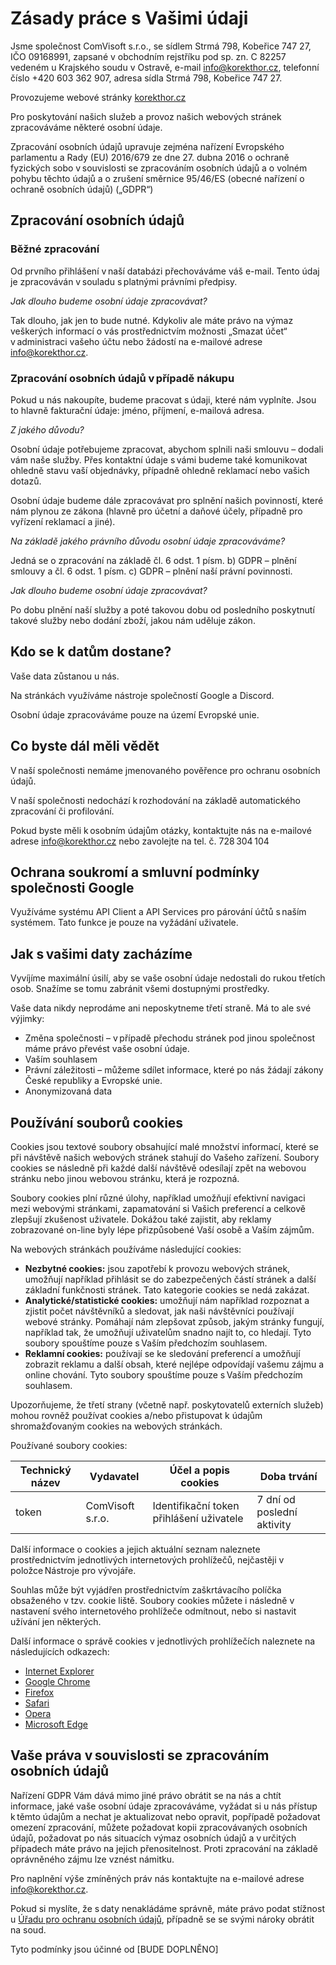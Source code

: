 # Zásady práce s Vašimi údaji

Jsme společnost ComVisoft s.r.o., se sídlem Strmá 798, Kobeřice 747 27, IČO 09168991, zapsané v obchodním rejstříku pod sp. zn. C 82257 vedeném u Krajského soudu v Ostravě, e-mail info@korekthor.cz, telefonní číslo +420 603 362 907, adresa sídla Strmá 798, Kobeřice 747 27.

Provozujeme webové stránky [korekthor.cz](https://www.korekthor.cz/)

Pro poskytování našich služeb a provoz našich webových stránek zpracováváme některé osobní údaje.

Zpracování osobních údajů upravuje zejména nařízení Evropského parlamentu a Rady (EU) 2016/679 ze dne 27. dubna 2016 o ochraně fyzických sobo v souvislosti se zpracováním osobních údajů a o volném pohybu těchto údajů a o zrušení směrnice 95/46/ES (obecné nařízení o ochraně osobních údajů) („GDPR“)

## Zpracování osobních údajů

### Běžné zpracování

Od prvního přihlášení v naší databázi přechováváme váš e-mail. Tento údaj je zpracováván v souladu s platnými právními předpisy.

_Jak dlouho budeme osobní údaje zpracovávat?_

Tak dlouho, jak jen to bude nutné. Kdykoliv ale máte právo na výmaz veškerých informací o vás prostřednictvím možnosti „Smazat účet“ v administraci vašeho účtu nebo žádostí na e-mailové adrese info@korekthor.cz.

### Zpracování osobních údajů v případě nákupu

Pokud u nás nakoupíte, budeme pracovat s údaji, které nám vyplníte. Jsou to hlavně fakturační údaje: jméno, příjmení, e-mailová adresa.

_Z jakého důvodu?_

Osobní údaje potřebujeme zpracovat, abychom splnili naši smlouvu – dodali vám naše služby. Přes kontaktní údaje s vámi budeme také komunikovat ohledně stavu vaší objednávky, případně ohledně reklamací nebo vašich dotazů.

Osobní údaje budeme dále zpracovávat pro splnění našich povinností, které nám plynou ze zákona (hlavně pro účetní a daňové účely, případně pro vyřízení reklamací a jiné).

_Na základě jakého právního důvodu osobní údaje zpracováváme?_

Jedná se o zpracování na základě čl. 6 odst. 1 písm. b) GDPR – plnění smlouvy a čl. 6 odst. 1 písm. c) GDPR – plnění naší právní povinnosti.

_Jak dlouho budeme osobní údaje zpracovávat?_

Po dobu plnění naší služby a poté takovou dobu od posledního poskytnutí takové služby nebo dodání zboží, jakou nám uděluje zákon.

## Kdo se k datům dostane?

Vaše data zůstanou u nás.

Na stránkách využíváme nástroje společností Google a Discord.

Osobní údaje zpracováváme pouze na území Evropské unie.

## Co byste dál měli vědět

V naší společnosti nemáme jmenovaného pověřence pro ochranu osobních údajů.

V naší společnosti nedochází k rozhodování na základě automatického zpracování či profilování.

Pokud byste měli k osobním údajům otázky, kontaktujte nás na e-mailové adrese info@korekthor.cz nebo zavolejte na tel. č. 728 304 104

## Ochrana soukromí a smluvní podmínky společnosti Google

Využíváme systému API Client a API Services pro párování účtů s naším systémem. Tato funkce je pouze na vyžádání uživatele.

## Jak s vašimi daty zacházíme

Vyvíjíme maximální úsilí, aby se vaše osobní údaje nedostali do rukou třetích osob. Snažíme se tomu zabránit všemi dostupnými prostředky.

Vaše data nikdy neprodáme ani neposkytneme třetí straně. Má to ale své výjimky:

- Změna společnosti – v případě přechodu stránek pod jinou společnost máme právo převést vaše osobní údaje.
- Vaším souhlasem
- Právní záležitosti – můžeme sdílet informace, které po nás žádají zákony České republiky a Evropské unie.
- Anonymizovaná data

## Používání souborů cookies

Cookies jsou textové soubory obsahující malé množství informací, které se při návštěvě našich webových stránek stahují do Vašeho zařízení. Soubory cookies se následně při každé další návštěvě odesílají zpět na webovou stránku nebo jinou webovou stránku, která je rozpozná.

Soubory cookies plní různé úlohy, například umožňují efektivní navigaci mezi webovými stránkami, zapamatování si Vašich preferencí a celkově zlepšují zkušenost uživatele. Dokážou také zajistit, aby reklamy zobrazované on-line byly lépe přizpůsobené Vaší osobě a Vaším zájmům.

Na webových stránkách používáme následující cookies:

- **Nezbytné cookies:** jsou zapotřebí k provozu webových stránek, umožňují například přihlásit se do zabezpečených částí stránek a další základní funkčnosti stránek. Tato kategorie cookies se nedá zakázat.
- **Analytické/statistické cookies:** umožňují nám například rozpoznat a zjistit počet návštěvníků a sledovat, jak naši návštěvníci používají webové stránky. Pomáhají nám zlepšovat způsob, jakým stránky fungují, například tak, že umožňují uživatelům snadno najít to, co hledají. Tyto soubory spouštíme pouze s Vaším předchozím souhlasem.
- **Reklamní cookies:** používají se ke sledování preferencí a umožňují zobrazit reklamu a další obsah, které nejlépe odpovídají vašemu zájmu a online chování. Tyto soubory spouštíme pouze s Vaším předchozím souhlasem.

Upozorňujeme, že třetí strany (včetně např. poskytovatelů externích služeb) mohou rovněž používat cookies a/nebo přistupovat k údajům shromažďovaným cookies na webových stránkách.

Používané soubory cookies:

| Technický název | Vydavatel        | Účel a popis cookies                     | Doba trvání                |
| --------------- | ---------------- | ---------------------------------------- | -------------------------- |
| token           | ComVisoft s.r.o. | Identifikační token přihlášení uživatele | 7 dní od poslední aktivity |

Další informace o cookies a jejich aktuální seznam naleznete prostřednictvím jednotlivých internetových prohlížečů, nejčastěji v položce Nástroje pro vývojáře.

Souhlas může být vyjádřen prostřednictvím zaškrtávacího políčka obsaženého v tzv. cookie liště. Soubory cookies můžete i následně v nastavení svého internetového prohlížeče odmítnout, nebo si nastavit užívání jen některých.

Další informace o správě cookies v jednotlivých prohlížečích naleznete na následujících odkazech:

- [Internet Explorer](https://support.microsoft.com/cs-cz/help/17442/windows-internet-explorer-delete-manage-cookies)
- [Google Chrome](https://support.google.com/chrome/answer/95647?co=GENIE.Platform%3DDesktop&hl=cs)
- [Firefox](https://support.mozilla.org/cs/kb/povoleni-zakazani-cookies)
- [Safari](https://support.apple.com/cs-cz/guide/safari/sfri11471/mac)
- [Opera](https://help.opera.com/cs/latest/security-and-privacy/)
- [Microsoft Edge](https://docs.microsoft.com/cs-cz/sccm/compliance/deploy-use/browser-profiles)

## Vaše práva v souvislosti se zpracováním osobních údajů

Nařízení GDPR Vám dává mimo jiné právo obrátit se na nás a chtít informace, jaké vaše osobní údaje zpracováváme, vyžádat si u nás přístup k těmto údajům a nechat je aktualizovat nebo opravit, popřípadě požadovat omezení zpracování, můžete požadovat kopii zpracovávaných osobních údajů, požadovat po nás situacích výmaz osobních údajů a v určitých případech máte právo na jejich přenositelnost. Proti zpracování na základě oprávněného zájmu lze vznést námitku.

Pro naplnění výše zmíněných práv nás kontaktujte na e-mailové adrese info@korekthor.cz.

Pokud si myslíte, že s daty nenakládáme správně, máte právo podat stížnost u [Úřadu pro ochranu osobních údajů](https://www.uoou.cz/), případně se se svými nároky obrátit na soud.

Tyto podmínky jsou účinné od [BUDE DOPLNĚNO]
